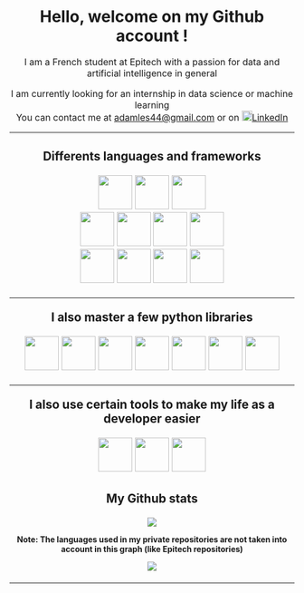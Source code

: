 <h1 align="center">Hello, welcome on my Github account !</h1>
<p align="center" style="font-size: 16px;">I am a French student at Epitech with a passion for data and artificial intelligence in general</p>
<div align="center" style="font-size: 16px;">
    <p>I am currently looking for an internship in data science or machine learning<br>
    You can contact me at <a href="mailto:adamles44@gmail.com">adamles44@gmail.com</a>
    or on <a href="https://www.linkedin.com/in/adam-lesage-341476266/"><img src="https://cdn.jsdelivr.net/gh/devicons/devicon@latest/icons/linkedin/linkedin-original.svg"  width="18" height="18">LinkedIn</a></p>
</div>

---

<!-- Icons of libraries and framefork I master -->
<h2 align="center" style="font-size: 16h2x;">Differents languages and frameworks</p>
<div align="center">
    <div>
        <img src="https://cdn.jsdelivr.net/gh/devicons/devicon@latest/icons/python/python-original.svg" width="60" height="60" />
        <img src="https://cdn.jsdelivr.net/gh/devicons/devicon@latest/icons/c/c-original.svg" width="60" height="60" />
        <img src="https://cdn.jsdelivr.net/gh/devicons/devicon@latest/icons/cplusplus/cplusplus-original.svg" width="60" height="60" />
    </div>
    <div>
        <img src="https://cdn.jsdelivr.net/gh/devicons/devicon@latest/icons/html5/html5-original.svg" width="60" height="60" />
        <img src="https://cdn.jsdelivr.net/gh/devicons/devicon@latest/icons/css3/css3-original.svg" width="60" height="60" />
        <img src="https://cdn.jsdelivr.net/gh/devicons/devicon@latest/icons/javascript/javascript-original.svg" width="60" height="60" />
        <img src="https://cdn.jsdelivr.net/gh/devicons/devicon@latest/icons/vuejs/vuejs-original.svg" width="60" height="60" />
    </div>
    <div>
        <img src="https://cdn.jsdelivr.net/gh/devicons/devicon@latest/icons/ruby/ruby-original.svg" width="60" height="60" />
        <img src="https://cdn.jsdelivr.net/gh/devicons/devicon@latest/icons/rails/rails-plain-wordmark.svg" width="60" height="60" />
        <img src="https://cdn.jsdelivr.net/gh/devicons/devicon@latest/icons/postgresql/postgresql-original.svg" width="60" height="60" />
        <img src="https://cdn.jsdelivr.net/gh/devicons/devicon@latest/icons/docker/docker-original.svg" width="60" height="60" />
    </div>
</div>

---

<p align="center" style="font-size: 16h2x;">I also master a few python libraries</p>
<div align="center">
    <img src="https://cdn.jsdelivr.net/gh/devicons/devicon@latest/icons/jupyter/jupyter-original.svg" width="60" height="60" />
    <img src="https://cdn.jsdelivr.net/gh/devicons/devicon@latest/icons/numpy/numpy-original.svg" width="60" height="60" />
    <img src="https://cdn.jsdelivr.net/gh/devicons/devicon@latest/icons/pandas/pandas-original-wordmark.svg" width="60" height="60" />
    <img src="https://cdn.jsdelivr.net/gh/devicons/devicon@latest/icons/matplotlib/matplotlib-original-wordmark.svg" width="60" height="60" />
    <img src="https://cdn.jsdelivr.net/gh/devicons/devicon@latest/icons/selenium/selenium-original.svg" width="60" height="60" />
    <img src="https://cdn.jsdelivr.net/gh/devicons/devicon@latest/icons/scikitlearn/scikitlearn-original.svg" width="60" height="60" />
    <img src="https://cdn.jsdelivr.net/gh/devicons/devicon@latest/icons/pytorch/pytorch-original.svg" width="60" height="60" />
</div>

---

<p align="center" style="font-size: 16h2x;">I also use certain tools to make my life as a developer easier</p>
<div align="center">
    <img src="https://cdn.jsdelivr.net/gh/devicons/devicon@latest/icons/github/github-original.svg" width="60" height="60" />
    <img src="https://cdn.jsdelivr.net/gh/devicons/devicon@latest/icons/githubactions/githubactions-original.svg" width="60" height="60" />
    <img src="https://cdn.jsdelivr.net/gh/devicons/devicon@latest/icons/figma/figma-original.svg" width="60" height="60" />
</div>

<!-- Stats of my github account -->
<h2 align="center" style="font-size: 16h2x;">My Github stats</p>
<div align="center"><img src="https://github-readme-stats.vercel.app/api/top-langs/?username=AdamLesage&layout=donut-vertical&count_private=true&theme=merko"/></div>
<!-- Note about private repositories -->
<p align="center" style="font-size: 14px;">Note: The languages used in my private repositories are not taken into account in this graph (like Epitech repositories)</p>
<div align="center"><img src="https://github-readme-stats.vercel.app/api?username=AdamLesage&show_icons=true&count_private=true&theme=merko"/></div>

---

<div id="header" align="center">
  <img src="https://komarev.com/ghpvc/?username=AdamLesage&style=for-the-badge&color=green" alt=""/>
</div>